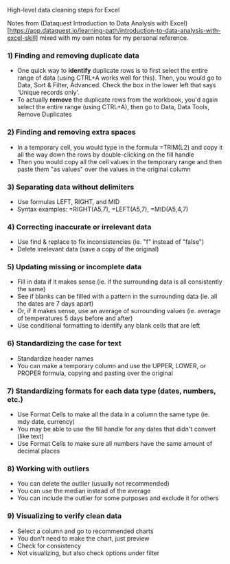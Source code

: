 High-level data cleaning steps for Excel  

Notes from (Dataquest Introduction to Data Analysis with Excel)[https://app.dataquest.io/learning-path/introduction-to-data-analysis-with-excel-skill] mixed with my own notes for my personal reference.  

### 1) Finding and removing duplicate data
  - One quick way to **identify** duplicate rows is to first select the entire range of data (using CTRL+A works well for this). Then, you would go to Data, Sort & Filter, Advanced. Check the box in the lower left that says 'Unique records only'.  
  - To actually **remove** the duplicate rows from the workbook, you'd again select the entire range (using CTRL+A), then go to Data, Data Tools, Remove Duplicates
 
### 2) Finding and removing extra spaces
  - In a temporary cell, you would type in the formula =TRIM(L2) and copy it all the way down the rows by double-clicking on the fill handle
  - Then you would copy all the cell values in the temporary range and then paste them "as values" over the values in the original column
    
### 3) Separating data without delimiters 
  - Use formulas LEFT, RIGHT, and MID
  - Syntax examples: =RIGHT(A5,7), =LEFT(A5,7), =MID(A5,4,7)
    
### 4) Correcting inaccurate or irrelevant data   
  - Use find & replace to fix inconsistencies (ie. "f" instead of "false")
  - Delete irrelevant data (save a copy of the original)  
    
### 5) Updating missing or incomplete data  
  - Fill in data if it makes sense (ie. if the surrounding data is all consistently the same)
  - See if blanks can be filled with a pattern in the surrounding data (ie. all the dates are 7 days apart)
  - Or, if it makes sense, use an average of surrounding values (ie. average of temperatures 5 days before and after)
  - Use conditional formatting to identify any blank cells that are left

### 6) Standardizing the case for text  
  - Standardize header names
  - You can make a temporary column and use the UPPER, LOWER, or PROPER formula, copying and pasting over the original
    
### 7) Standardizing formats for each data type (dates, numbers, etc.)  
  - Use Format Cells to make all the data in a column the same type (ie. mdy date, currency)
  - You may be able to use the fill handle for any dates that didn't convert (like text)
  - Use Format Cells to make sure all numbers have the same amount of decimal places
    
### 8) Working with outliers 
  - You can delete the outlier (usually not recommended)
  - You can use the median instead of the average
  - You can include the outlier for some purposes and exclude it for others
    
### 9) Visualizing to verify clean data  
  - Select a column and go to recommended charts
  - You don't need to make the chart, just preview
  - Check for consistency
  - Not visualizing, but also check options under filter
